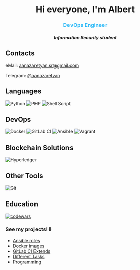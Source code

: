 <h1 align="center">Hi everyone, I'm Albert</h1>
<h3 align="center" style="color:#36BCF7">DevOps Engineer</h3>
<h5 align="center">Information Security student</h5>

Contacts
---
eMail: aanazaretyan.sr@gmail.com

Telegram: [@aanazaretyan](https://t.me/aanazaretyan)

Languages
---
![Python](https://img.shields.io/badge/python-3670A0?style=for-the-badge&logo=python&logoColor=ffdd54)
![PHP](https://img.shields.io/badge/php-%23777BB4.svg?style=for-the-badge&logo=php&logoColor=white)
![Shell Script](https://img.shields.io/badge/shell_script-%23121011.svg?style=for-the-badge&logo=gnu-bash&logoColor=white)

DevOps
---
![Docker](https://img.shields.io/badge/docker-%230db7ed.svg?style=for-the-badge&logo=docker&logoColor=white)
![GitLab CI](https://img.shields.io/badge/gitlab%20ci-%23F05033.svg?style=for-the-badge&logo=gitlab&logoColor=white)
![Ansible](https://img.shields.io/badge/ansible-%231A1918.svg?style=for-the-badge&logo=ansible&logoColor=white)
![Vagrant](https://img.shields.io/badge/vagrant-%231563FF.svg?style=for-the-badge&logo=vagrant&logoColor=white)


Blockchain Solutions
---
![Hyperledger](https://img.shields.io/badge/hyperledger-2F3134?style=for-the-badge&logo=hyperledger&logoColor=white)

Other Tools
---
![Git](https://img.shields.io/badge/git-%23F05033.svg?style=for-the-badge&logo=git&logoColor=white)

Education
---
[![codewars](https://www.codewars.com/users/aanazaretyan/badges/large)](https://www.codewars.com/users/aanazaretyan)

<h3>See my projects!⬇</h3>

* [Ansible roles](https://gitlab.com/aanaz/devops-includes/ansible-roles)
* [Docker images](https://gitlab.com/aanaz/devops-includes/docker-images)
* [GitLab CI Extends](https://gitlab.com/aanaz/devops-includes/gitlab-ci-extends)
* [Different Tasks](https://gitlab.com/aanaz/deusops)
* [Programming](https://gitlab.com/aanaz/pet-projects)
